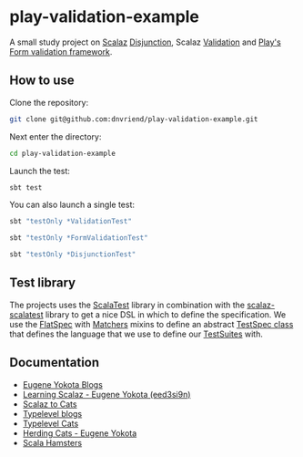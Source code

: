 # play-validation-example
A small study project on [Scalaz](https://github.com/scalaz/scalaz) [Disjunction](https://github.com/scalaz/scalaz/blob/v7.2.8/tests/src/test/scala/scalaz/DisjunctionTest.scala), Scalaz [Validation](https://github.com/scalaz/scalaz/blob/v7.2.8/tests/src/test/scala/scalaz/ValidationTest.scala) and [Play's Form validation framework](https://www.playframework.com/documentation/2.5.x/ScalaForms).

## How to use
Clone the repository:

```bash
git clone git@github.com:dnvriend/play-validation-example.git
```

Next enter the directory:

```bash
cd play-validation-example
```

Launch the test:

```bash
sbt test
```

You can also launch a single test:

```bash
sbt "testOnly *ValidationTest"

sbt "testOnly *FormValidationTest"

sbt "testOnly *DisjunctionTest"
```

## Test library
The projects uses the [ScalaTest](http://www.scalatest.org/) library in combination with the [scalaz-scalatest](https://github.com/typelevel/scalaz-scalatest)
library to get a nice DSL in which to define the specification. We use the [FlatSpec](http://doc.scalatest.org/3.0.1/#org.scalatest.FlatSpec) with [Matchers](http://doc.scalatest.org/3.0.1/#org.scalatest.Matchers)
mixins to define an abstract [TestSpec class](https://github.com/dnvriend/play-validation-example/blob/master/test/com/github/dnvriend/TestSpec.scala) that defines the language that we use to define our [TestSuites](http://www.scalatest.org/user_guide) with.

## Documentation
- [Eugene Yokota Blogs](http://eed3si9n.com/)
- [Learning Scalaz - Eugene Yokota (eed3si9n)](http://eed3si9n.com/learning-scalaz/)
- [Scalaz to Cats](http://underscore.io/blog/posts/2016/02/02/advanced-scala-scalaz-to-cats.html)
- [Typelevel blogs](http://typelevel.org/blog/)
- [Typelevel Cats](https://github.com/typelevel/cats)
- [Herding Cats - Eugene Yokota](http://eed3si9n.com/herding-cats/)
- [Scala Hamsters](https://github.com/scala-hamsters/hamsters)